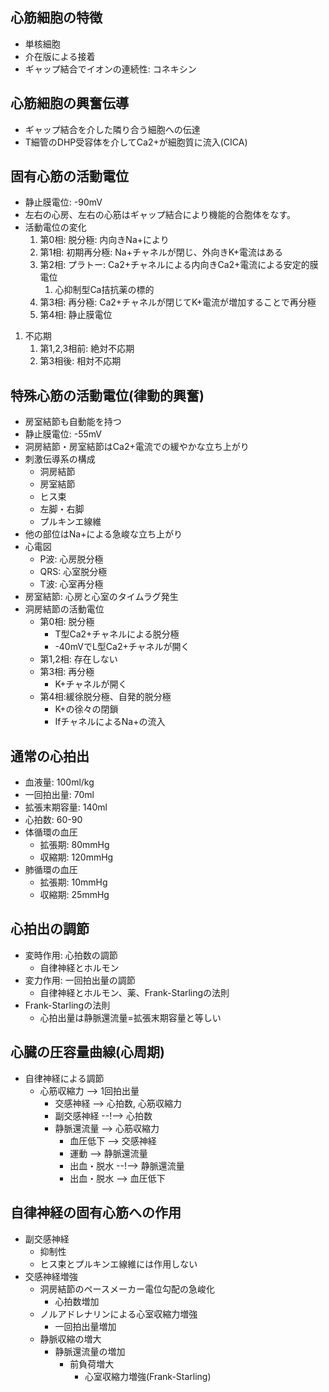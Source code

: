 ## 心筋細胞の特徴
- 単核細胞
- 介在版による接着
- ギャップ結合でイオンの連続性: コネキシン
## 心筋細胞の興奮伝導
- ギャップ結合を介した隣り合う細胞への伝達
- T細管のDHP受容体を介してCa2+が細胞質に流入(CICA)
## 固有心筋の活動電位
- 静止膜電位: -90mV
- 左右の心房、左右の心筋はギャップ結合により機能的合胞体をなす。
- 活動電位の変化
	1. 第0相: 脱分極: 内向きNa+により
	2. 第1相: 初期再分極: Na+チャネルが閉じ、外向きK+電流はある
	3. 第2相: プラトー: Ca2+チャネルによる内向きCa2+電流による安定的膜電位
		1. 心抑制型Ca拮抗薬の標的
	4. 第3相: 再分極: Ca2+チャネルが閉じてK+電流が増加することで再分極
	5. 第4相: 静止膜電位
1. 不応期
	1. 第1,2,3相前: 絶対不応期
	2. 第3相後: 相対不応期
## 特殊心筋の活動電位(律動的興奮)
- 房室結節も自動能を持つ
- 静止膜電位: -55mV
- 洞房結節・房室結節はCa2+電流での緩やかな立ち上がり
- 刺激伝導系の構成
	- 洞房結節
	- 房室結節
	- ヒス束
	- 左脚・右脚
	- プルキンエ線維
- 他の部位はNa+による急峻な立ち上がり
- 心電図
	- P波: 心房脱分極
	- QRS: 心室脱分極
	- T波: 心室再分極
- 房室結節: 心房と心室のタイムラグ発生
- 洞房結節の活動電位
	- 第0相: 脱分極
		- T型Ca2+チャネルによる脱分極
		- -40mVでL型Ca2+チャネルが開く
	- 第1,2相: 存在しない
	- 第3相: 再分極
		- K+チャネルが開く
	- 第4相:緩徐脱分極、自発的脱分極
		- K+の徐々の閉鎖
		- IfチャネルによるNa+の流入
## 通常の心拍出
- 血液量: 100ml/kg
- 一回拍出量: 70ml
- 拡張末期容量: 140ml
- 心拍数: 60-90
- 体循環の血圧
	- 拡張期: 80mmHg
	- 収縮期: 120mmHg
- 肺循環の血圧
	- 拡張期: 10mmHg
	- 収縮期: 25mmHg
## 心拍出の調節
- 変時作用: 心拍数の調節
	- 自律神経とホルモン
- 変力作用: 一回拍出量の調節
	- 自律神経とホルモン、薬、Frank-Starlingの法則
- Frank-Starlingの法則
	- 心拍出量は静脈還流量=拡張末期容量と等しい
## 心臓の圧容量曲線(心周期)
- 自律神経による調節
	- 心筋収縮力 --> 1回拍出量
		- 交感神経 --> 心拍数, 心筋収縮力
		- 副交感神経 --!--> 心拍数
		- 静脈還流量 --> 心筋収縮力
			- 血圧低下 --> 交感神経
			- 運動 --> 静脈還流量
			- 出血・脱水 --!--> 静脈還流量
			- 出血・脱水 --> 血圧低下
## 自律神経の固有心筋への作用
- 副交感神経
	- 抑制性
	- ヒス束とプルキンエ線維には作用しない
- 交感神経増強
	- 洞房結節のペースメーカー電位勾配の急峻化
		- 心拍数増加
	- ノルアドレナリンによる心室収縮力増強
		- 一回拍出量増加
	- 静脈収縮の増大
		- 静脈還流量の増加
			- 前負荷増大
				- 心室収縮力増強(Frank-Starling)